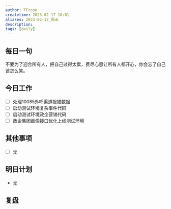 ```yaml
---
author: TFrose
createtime: 2023-02-17 18:01
aliases: 2023-02-17_周五
description:
tags: [daily]
---
```


## 每日一句
不要为了迎合所有人，把自己过得太累，费尽心思让所有人都开心，你会忘了自己该怎么笑。

## 今日工作
- [ ] 处理10085外呼渠道报错数据
- [ ] 启动测试环境复杂事件代码
- [ ] 启动测试环境政企营销代码
- [ ] 政企集团画像接口优化上线测试环境

## 其他事项
- [ ] 无

## 明日计划
- 无

## 复盘

